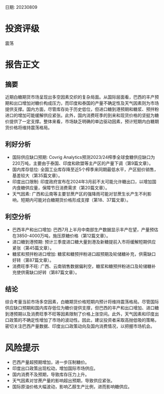
日期: 20230809

# 投资评级

震荡

# 报告正文

## 摘要

近期白糖期货市场呈现出多空因素交织的复杂局面。从国际层面看，巴西的丰产预期和出口增加对糖价构成压力，而印度和泰国的产量不确定性及天气因素则为市场提供支撑。国内方面，尽管库存处于历史低位，但进口糖到港预期和糖浆、预拌粉进口的增加可能缓解供应紧张。此外，国内消费旺季的到来和现货价格的坚挺为糖价提供了一定支撑。整体来看，市场缺乏明确的单边驱动因素，预计短期内白糖期货价格将维持震荡格局。

## 利好分析

* 国际供应缺口预期: Covrig Analytics预测2023/24榨季全球食糖供应缺口为220万吨，主要由于泰国、印度和欧盟等主产区的产量下调（第9篇文章）。
* 国内库存低位: 全国工业库存降至近5个榨季来同期最低水平，产区挺价销售，基差较大（第35篇文章）。
* 印度出口限制: 印度政府宣布在2024年3月前不太可能允许糖出口，以增加国内食糖供应量，保障节日消费需求（第20篇文章）。
* 天气因素: 广西和云南等主要甘蔗产区的强降雨可能对甘蔗生长产生不利影响，短期内可能对白糖期货价格形成支撑（第18、37篇文章）。

## 利空分析

* 巴西丰产和出口增加: 巴西7月上半月中南部生产数据显示丰产在望，产量预估在3850-4000万吨，施压原糖价格（第12篇文章）。
* 进口糖到港预期: 预计三季度进口糖大量到港及新糖提前入市将缓解短期供应紧张（第45篇文章）。
* 糖浆和预拌粉进口增加: 糖浆和糖预拌粉进口超预期及轮储糖补充，供需缺口好转（第87篇文章）。
* 消费旺季不旺: 广西、云南销售数据偏利空，糖浆和糖预拌粉进口及轮储糖补充使供需缺口好转（第87篇文章）。

## 结论

综合考量当前市场多空因素，白糖期货价格短期内预计将维持震荡格局。尽管国际供应缺口预期和国内库存低位为糖价提供支撑，但巴西的丰产和出口增加、进口糖到港预期以及消费旺季不旺等因素限制了价格上涨空间。此外，天气因素和印度出口政策的不确定性增加了市场的波动性。因此，建议投资者采取高抛低吸的策略，密切关注巴西产量数据、印度出口政策动向及国内消费情况，以把握市场机会。

# 风险提示

* 巴西产量超预期增加，进一步压制糖价。
* 印度出口政策出现松动，增加国际市场供应。
* 国内消费不及预期，导致库存压力上升。
* 天气因素对甘蔗产量的影响超出预期，导致供应紧张。
* 国际原油价格大幅波动，影响乙醇生产比例，进而影响糖供应。
